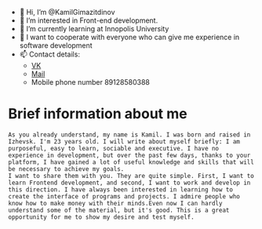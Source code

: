 - 👋 Hi, I’m @KamilGimazitdinov
- 👀 I’m interested in Front-end development.
- 🌱 I’m currently learning at Innopolis University
- 💞️ I want to cooperate with everyone who can give me experience in software development
- 📫 Contact details:
  - [VK](https://vk.com/dobryi_kam) 
  - [Mail](kgimazitdinov@gmail.com)
  - Mobile phone number 89128580388

# Brief information about me #
    As you already understand, my name is Kamil. I was born and raised in Izhevsk. I'm 23 years old. I will write about myself briefly: I am purposeful, easy to learn, sociable and executive. I have no experience in development, but over the past few days, thanks to your platform, I have gained a lot of useful knowledge and skills that will be necessary to achieve my goals. 
    I want to share them with you. They are quite simple. First, I want to learn Frontend development, and second, I want to work and develop in this direction. I have always been interested in learning how to create the interface of programs and projects. I admire people who know how to make money with their minds.Even now I can hardly understand some of the material, but it's good. This is a great opportunity for me to show my desire and test myself.

<!---
KamilGimazitdinov/KamilGimazitdinov is a ✨ special ✨ repository because its `README.md` (this file) appears on your GitHub profile.
You can click the Preview link to take a look at your changes.
--->
